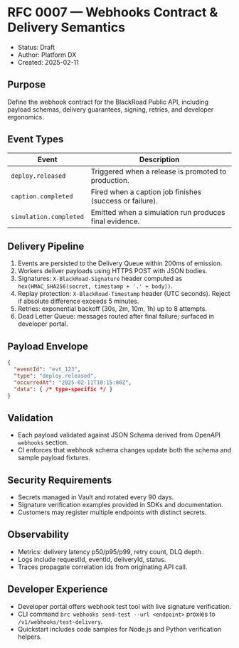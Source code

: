 # RFC 0007 — Webhooks Contract & Delivery Semantics

- Status: Draft
- Author: Platform DX
- Created: 2025-02-11

## Purpose

Define the webhook contract for the BlackRoad Public API, including payload schemas, delivery guarantees, signing, retries, and developer ergonomics.

## Event Types

| Event | Description |
|-------|-------------|
| `deploy.released` | Triggered when a release is promoted to production. |
| `caption.completed` | Fired when a caption job finishes (success or failure). |
| `simulation.completed` | Emitted when a simulation run produces final evidence. |

## Delivery Pipeline

1. Events are persisted to the Delivery Queue within 200ms of emission.
2. Workers deliver payloads using HTTPS POST with JSON bodies.
3. Signatures: `X-BlackRoad-Signature` header computed as `hex(HMAC_SHA256(secret, timestamp + '.' + body))`.
4. Replay protection: `X-BlackRoad-Timestamp` header (UTC seconds). Reject if absolute difference exceeds 5 minutes.
5. Retries: exponential backoff (30s, 2m, 10m, 1h) up to 8 attempts.
6. Dead Letter Queue: messages routed after final failure; surfaced in developer portal.

## Payload Envelope

```json
{
  "eventId": "evt_123",
  "type": "deploy.released",
  "occurredAt": "2025-02-11T10:15:00Z",
  "data": { /* type-specific */ }
}
```

## Validation

- Each payload validated against JSON Schema derived from OpenAPI `webhooks` section.
- CI enforces that webhook schema changes update both the schema and sample payload fixtures.

## Security Requirements

- Secrets managed in Vault and rotated every 90 days.
- Signature verification examples provided in SDKs and documentation.
- Customers may register multiple endpoints with distinct secrets.

## Observability

- Metrics: delivery latency p50/p95/p99, retry count, DLQ depth.
- Logs include requestId, eventId, deliveryId, status.
- Traces propagate correlation ids from originating API call.

## Developer Experience

- Developer portal offers webhook test tool with live signature verification.
- CLI command `brc webhooks send-test --url <endpoint>` proxies to `/v1/webhooks/test-delivery`.
- Quickstart includes code samples for Node.js and Python verification helpers.

